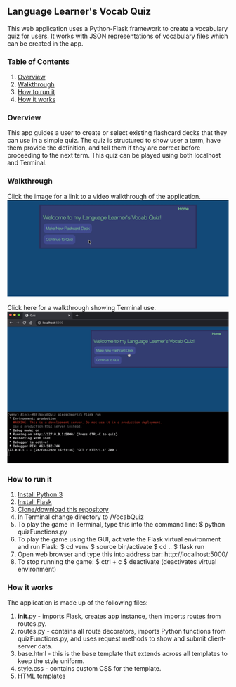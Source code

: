 Language Learner's Vocab Quiz
--------------------------
This web application uses a Python-Flask framework to create a vocabulary quiz for users. It works with JSON representations of vocabulary files which can be created in the app.

### Table of Contents
1. [Overview](#overview)
2. [Walkthrough](#walkthrough)
3. [How to run it](#howtorunit)
4. [How it works](#howitworks)

### Overview <a name="overview"></a>

This app guides a user to create or select existing flashcard decks that they can use in a simple quiz. The quiz is structured to show user a term, have them provide the definition, and tell them if they are correct before proceeding to the next term. This quiz can be played using both localhost and Terminal.

### Walkthrough <a name="walkthrough"></a>

Click the image for a link to a video walkthrough of the application.
[![walkthrough](Walkthroughimage.png)](https://vimeo.com/393507157 "Walkthrough")

Click here for a walkthrough showing Terminal use.
[![terminal walkthrough](WalkthroughTerminalimage.png)](https://vimeo.com/393508434 "Walkthrough with Terminal")


### How to run it <a name="howtorunit"></a>

1) [Install Python 3](https://www.python.org/downloads/)
2) [Install Flask](https://flask.palletsprojects.com/en/1.1.x/installation/#install-flask)
3) [Clone/download this repository](https://help.github.com/en/github/creating-cloning-and-archiving-repositories/cloning-a-repository)
4) In Terminal change directory to /VocabQuiz
5) To play the game in Terminal, type this into the command line:
   $ python quizFunctions.py
6) To play the game using the GUI, activate the Flask virtual environment and run Flask:
   $ cd venv
   $ source bin/activate
   $ cd ..
   $ flask run
7) Open web browser and type this into address bar: http://localhost:5000/
8) To stop running the game:
   $ ctrl + c
   $ deactivate (deactivates virtual environment)

### How it works <a name="howitworks"></a>

The application is made up of the following files:

1) __init__.py - imports Flask, creates app instance, then imports routes from routes.py.
2) routes.py - contains all route decorators, imports Python functions from quizFunctions.py, and uses request methods to show and submit client-server data.
3) base.html - this is the base template that extends across all templates to keep the style uniform.
4) style.css - contains custom CSS for the template.
5) HTML templates
